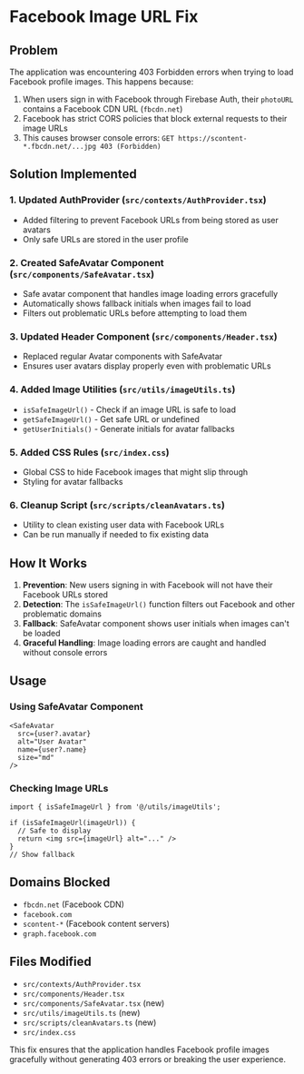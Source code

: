 # Facebook Image URL Fix

## Problem
The application was encountering 403 Forbidden errors when trying to load Facebook profile images. This happens because:

1. When users sign in with Facebook through Firebase Auth, their `photoURL` contains a Facebook CDN URL (`fbcdn.net`)
2. Facebook has strict CORS policies that block external requests to their image URLs
3. This causes browser console errors: `GET https://scontent-*.fbcdn.net/...jpg 403 (Forbidden)`

## Solution Implemented

### 1. Updated AuthProvider (`src/contexts/AuthProvider.tsx`)
- Added filtering to prevent Facebook URLs from being stored as user avatars
- Only safe URLs are stored in the user profile

### 2. Created SafeAvatar Component (`src/components/SafeAvatar.tsx`)
- Safe avatar component that handles image loading errors gracefully
- Automatically shows fallback initials when images fail to load
- Filters out problematic URLs before attempting to load them

### 3. Updated Header Component (`src/components/Header.tsx`)
- Replaced regular Avatar components with SafeAvatar
- Ensures user avatars display properly even with problematic URLs

### 4. Added Image Utilities (`src/utils/imageUtils.ts`)
- `isSafeImageUrl()` - Check if an image URL is safe to load
- `getSafeImageUrl()` - Get safe URL or undefined
- `getUserInitials()` - Generate initials for avatar fallbacks

### 5. Added CSS Rules (`src/index.css`)
- Global CSS to hide Facebook images that might slip through
- Styling for avatar fallbacks

### 6. Cleanup Script (`src/scripts/cleanAvatars.ts`)
- Utility to clean existing user data with Facebook URLs
- Can be run manually if needed to fix existing data

## How It Works

1. **Prevention**: New users signing in with Facebook will not have their Facebook URLs stored
2. **Detection**: The `isSafeImageUrl()` function filters out Facebook and other problematic domains
3. **Fallback**: SafeAvatar component shows user initials when images can't be loaded
4. **Graceful Handling**: Image loading errors are caught and handled without console errors

## Usage

### Using SafeAvatar Component
```tsx
<SafeAvatar 
  src={user?.avatar} 
  alt="User Avatar"
  name={user?.name}
  size="md"
/>
```

### Checking Image URLs
```tsx
import { isSafeImageUrl } from '@/utils/imageUtils';

if (isSafeImageUrl(imageUrl)) {
  // Safe to display
  return <img src={imageUrl} alt="..." />
}
// Show fallback
```

## Domains Blocked
- `fbcdn.net` (Facebook CDN)
- `facebook.com` 
- `scontent-*` (Facebook content servers)
- `graph.facebook.com`

## Files Modified
- `src/contexts/AuthProvider.tsx`
- `src/components/Header.tsx`
- `src/components/SafeAvatar.tsx` (new)
- `src/utils/imageUtils.ts` (new)
- `src/scripts/cleanAvatars.ts` (new)
- `src/index.css`

This fix ensures that the application handles Facebook profile images gracefully without generating 403 errors or breaking the user experience.
